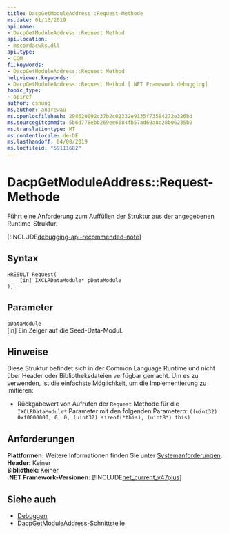 ```yaml
---
title: DacpGetModuleAddress::Request-Methode
ms.date: 01/16/2019
api.name:
- DacpGetModuleAddress::Request Method
api.location:
- mscordacwks.dll
api.type:
- COM
f1.keywords:
- DacpGetModuleAddress::Request Method
helpviewer.keywords:
- DacpGetModuleAddress::Request Method [.NET Framework debugging]
topic_type:
- apiref
author: cshung
ms.author: andrewau
ms.openlocfilehash: 298620092c37b2c02332e9135f73584272e326bd
ms.sourcegitcommit: 5b6d778ebb269ee6684fb57ad69a8c28b06235b9
ms.translationtype: MT
ms.contentlocale: de-DE
ms.lasthandoff: 04/08/2019
ms.locfileid: "59111682"
---
```

# <a name="dacpgetmoduleaddressrequest-method"></a>DacpGetModuleAddress::Request-Methode

Führt eine Anforderung zum Auffüllen der Struktur aus der angegebenen Runtime-Struktur.

[!INCLUDE[debugging-api-recommended-note](../../../../includes/debugging-api-recommended-note.md)]

## <a name="syntax"></a>Syntax

```
HRESULT Request(
    [in] IXCLRDataModule* pDataModule
);
```

## <a name="parameters"></a>Parameter

`pDataModule`\
[in] Ein Zeiger auf die Seed-Data-Modul.

## <a name="remarks"></a>Hinweise

Diese Struktur befindet sich in der Common Language Runtime und nicht über Header oder Bibliotheksdateien verfügbar gemacht. Um es zu verwenden, ist die einfachste Möglichkeit, um die Implementierung zu imitieren:

- Rückgabewert von Aufrufen der `Request` Methode für die `IXCLRDataModule*` Parameter mit den folgenden Parametern: `((uint32) 0xf0000000, 0, 0, (uint32) sizeof(*this), (uint8*) this)`

## <a name="requirements"></a>Anforderungen

**Plattformen:** Weitere Informationen finden Sie unter [Systemanforderungen](../../../../docs/framework/get-started/system-requirements.md).  
**Header:** Keiner     
**Bibliothek:** Keiner  
**.NET Framework-Versionen:** [!INCLUDE[net_current_v47plus](../../../../includes/net-current-v47plus.md)]  

## <a name="see-also"></a>Siehe auch

- [Debuggen](index.md)
- [DacpGetModuleAddress-Schnittstelle](dacpgetmoduleaddress-structure.md)